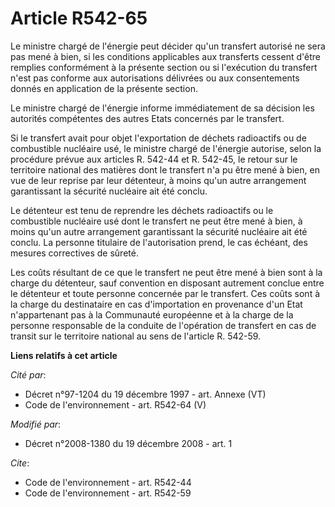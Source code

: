 # Article R542-65

Le ministre chargé de l'énergie peut décider qu'un transfert autorisé ne sera pas mené à bien, si les conditions applicables
aux transferts cessent d'être remplies conformément à la présente section ou si l'exécution du transfert n'est pas conforme
aux autorisations délivrées ou aux consentements donnés en application de la présente section. 

Le ministre chargé de l'énergie informe immédiatement de sa décision les autorités compétentes des autres Etats concernés par
le transfert. 

Si le transfert avait pour objet l'exportation de déchets radioactifs ou de combustible nucléaire usé, le ministre chargé de
l'énergie autorise, selon la procédure prévue aux articles R. 542-44 et R. 542-45, le retour sur le territoire national des
matières dont le transfert n'a pu être mené à bien, en vue de leur reprise par leur détenteur, à moins qu'un autre
arrangement garantissant la sécurité nucléaire ait été conclu. 

Le détenteur est tenu de reprendre les déchets radioactifs ou le combustible nucléaire usé dont le transfert ne peut être
mené à bien, à moins qu'un autre arrangement garantissant la sécurité nucléaire ait été conclu. La personne titulaire de
l'autorisation prend, le cas échéant, des mesures correctives de sûreté. 

Les coûts résultant de ce que le transfert ne peut être mené à bien sont à la charge du détenteur, sauf convention en
disposant autrement conclue entre le détenteur et toute personne concernée par le transfert. Ces coûts sont à la charge du
destinataire en cas d'importation en provenance d'un Etat n'appartenant pas à la Communauté européenne et à la charge de la
personne responsable de la conduite de l'opération de transfert en cas de transit sur le territoire national au sens de
l'article R. 542-59.

**Liens relatifs à cet article**

_Cité par_:

  - Décret n°97-1204 du 19 décembre 1997 - art. Annexe (VT)
  - Code de l'environnement - art. R542-64 (V)

_Modifié par_:

  - Décret n°2008-1380 du 19 décembre 2008 - art. 1

_Cite_:

  - Code de l'environnement - art. R542-44
  - Code de l'environnement - art. R542-59
